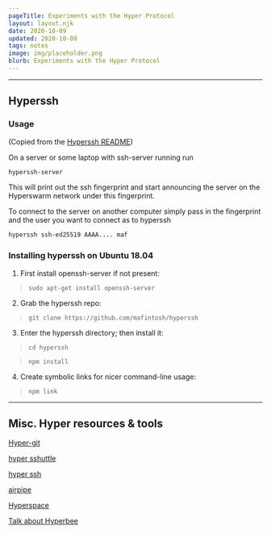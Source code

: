 ```yaml
---
pageTitle: Experiments with the Hyper Protocol 
layout: layout.njk
date: 2020-10-09
updated: 2020-10-09
tags: notes 
image: img/placeholder.png
blurb: Experiments with the Hyper Protocol
---
```


---

## Hyperssh

### Usage

(Copied from the [Hyperssh README](https://github.com/mafintosh/hyperssh))

On a server or some laptop with ssh-server running run

```sh
hyperssh-server
```

This will print out the ssh fingerprint and start announcing the server
on the Hyperswarm network under this fingerprint.

To connect to the server on another computer simply pass in the fingerprint
and the user you want to connect as to hyperssh

```sh
hyperssh ssh-ed25519 AAAA.... maf
```
### Installing hyperssh on Ubuntu 18.04

1. First install openssh-server if not present:

> ```sudo apt-get install openssh-server```

2. Grab the hyperssh repo:

> ```git clone https://github.com/mafintosh/hyperssh```

3. Enter the hyperssh directory; then install it:

> ```cd hyperssh```

> ```npm install```

4. Create symbolic links for nicer command-line usage:

> ```npm link```

---

## Misc. Hyper resources & tools

[Hyper-git](https://github.com/noffle/hypergit)

[hyper sshuttle](https://github.com/joehand/hypersshuttle)

[hyper ssh](https://github.com/mafintosh/hyperssh)

[airpipe](https://github.com/noffle/airpipe)

[Hyperspace](https://blog.hypercore-protocol.org/posts/hyperspace/)

[Talk about Hyperbee](https://twitter.com/feross/status/1305612758667259904?s=20)